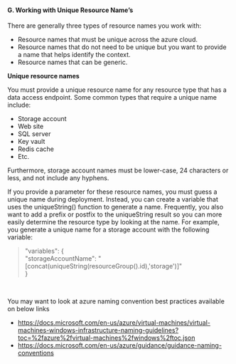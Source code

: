 <h4><b>G.	Working with Unique Resource Name’s</b></h4>
<p>There are generally three types of resource names you  work with:</p>
<ul>
  <li>Resource names that must be unique across the  azure cloud.</li>
  <li>Resource names that do not need to be unique  but you want to provide a name that helps identify the context.</li>
  <li>Resource names that can be generic.</li>
</ul>
<p><strong>Unique resource names</strong></p>
<p>You must provide a unique resource name for any resource  type that has a data access endpoint. Some common types that require a unique  name include:</p>
<ul>
  <li>Storage account</li>
  <li>Web site</li>
  <li>SQL server</li>
  <li>Key vault</li>
  <li>Redis cache</li>
  <li>Etc.</li>
</ul>
<p>Furthermore, storage account names must be lower-case, 24  characters or less, and not include any hyphens.</p>
<p>If you provide a parameter for these resource names, you  must guess a unique name during deployment. Instead, you can create a variable  that uses the uniqueString() function to generate a name. Frequently, you also  want to add a prefix or postfix to the uniqueString result so you can more  easily determine the resource type by looking at the name. For example, you  generate a unique name for a storage account with the following variable:<br>
<div>
  <blockquote>
    <p>&quot;variables&quot;: { <br>
      &quot;storageAccountName&quot;:      &quot;[concat(uniqueString(resourceGroup().id),'storage')]&quot; <br>
      } </p>
  </blockquote>
</div>
</p>
<p>&nbsp;</p>
<p>You may want to look at azure naming convention best  practices available on below links</p>
<ul>
  <li><a href="https://docs.microsoft.com/en-us/azure/virtual-machines/virtual-machines-windows-infrastructure-naming-guidelines?toc=%2fazure%2fvirtual-machines%2fwindows%2ftoc.json">https://docs.microsoft.com/en-us/azure/virtual-machines/virtual-machines-windows-infrastructure-naming-guidelines?toc=%2fazure%2fvirtual-machines%2fwindows%2ftoc.json</a> </li>
  <li><a href="https://docs.microsoft.com/en-us/azure/guidance/guidance-naming-conventions">https://docs.microsoft.com/en-us/azure/guidance/guidance-naming-conventions</a> </li>
</ul>

